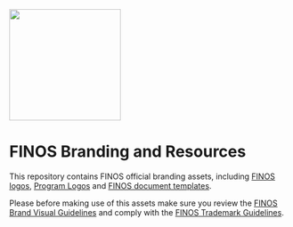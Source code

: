 <img src="https://raw.githubusercontent.com/finos/branding/master/finos-logos/icon-wordmark-name/FINOS_Icon_Wordmark_Name_RGB.png" height="200">

# FINOS Branding and Resources

This repository contains FINOS official branding assets, including [FINOS logos](finos-logos), [Program Logos](program-logos) and [FINOS document templates](document-templates).

Please before making use of this assets make sure you review the [FINOS Brand Visual Guidelines](FINOS&#32;Brand&#32;Visual&#32;Guidelines.pdf) and comply with the [FINOS Trademark Guidelines](https://www.finos.org/hubfs/FINOS/governance/FINOS%20Trademark%20Guidelines%202018-12-12.pdf).
